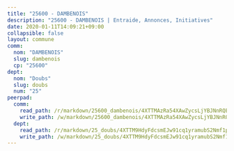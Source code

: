 ```yaml
---
title: "25600 - DAMBENOIS"
description: "25600 - DAMBENOIS | Entraide, Annonces, Initiatives"
date: 2020-01-11T14:09:21+09:00
collapsible: false
layout: commune
comm:
  nom: "DAMBENOIS"
  slug: dambenois
  cp: "25600"
dept:
  nom: "Doubs"
  slug: doubs
  num: "25"
peerpad:
  comm:
    read_path: /r/markdown/25600_dambenois/4XTTMAzRa54XAwZycsLjYBJNnRQEiPWzinwSBQBns1g5SRGHb
    write_path: /w/markdown/25600_dambenois/4XTTMAzRa54XAwZycsLjYBJNnRQEiPWzinwSBQBns1g5SRGHb-K3TgUTcH3JyiSN4zfiyexAoMQSfBzBddKcWRc6n2djRtJpyEBRKFCNmU4YDwZEADgPbTcwYn21BDdmxQHRYitfohvikMJ3kp4QWMAAfqid695m3sz9veTpK1Diukr91KAu8p7BUh
  dept:
    read_path: /r/markdown/25_doubs/4XTTM9HdyFdcsmEJw91cq1yramubS2Nmf1ps2s84xcMxY74Zv
    write_path: /w/markdown/25_doubs/4XTTM9HdyFdcsmEJw91cq1yramubS2Nmf1ps2s84xcMxY74Zv-K3TgURza6A4QY75MscA2g52nUX9tjMQaHW9mgBSgyRKNNp3M6gkaXA9iDDtpbSx22mTSZbQLYS1izbwsznz8e9u5BERCmGKxZ379xV2nAaDe1bGyxrjytc7G1EcbGtknRFYQ1Lxp
---
```


